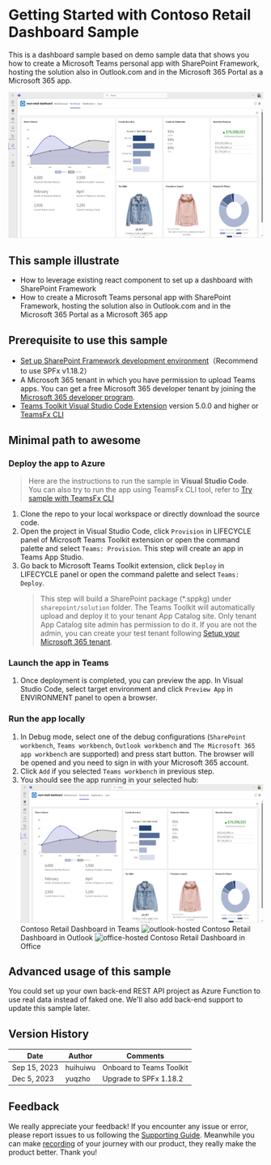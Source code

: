 # Getting Started with Contoso Retail Dashboard Sample

This is a dashboard sample based on demo sample data that shows you how to create a Microsoft Teams personal app with SharePoint Framework, hosting the solution also in Outlook.com and in the Microsoft 365 Portal as a Microsoft 365 app.

![RetailDashboard](assets/teams-hosted.png)

## This sample illustrate

- How to leverage existing react component to set up a dashboard with SharePoint Framework
- How to create a Microsoft Teams personal app with SharePoint Framework, hosting the solution also in Outlook.com and in the Microsoft 365 Portal as a Microsoft 365 app

## Prerequisite to use this sample

- [Set up SharePoint Framework development environment](https://aka.ms/teamsfx-spfx-dev-environment-setup)（Recommend to use SPFx v1.18.2）
- A Microsoft 365 tenant in which you have permission to upload Teams apps. You can get a free Microsoft 365 developer tenant by joining the [Microsoft 365 developer program](https://developer.microsoft.com/en-us/microsoft-365/dev-program).
- [Teams Toolkit Visual Studio Code Extension](https://aka.ms/teams-toolkit) version 5.0.0 and higher or [TeamsFx CLI](https://aka.ms/teamsfx-toolkit-cli)

## Minimal path to awesome

### Deploy the app to Azure

>Here are the instructions to run the sample in **Visual Studio Code**. You can also try to run the app using TeamsFx CLI tool, refer to [Try sample with TeamsFx CLI](cli.md)

1. Clone the repo to your local workspace or directly download the source code.
1. Open the project in Visual Studio Code, click `Provision` in LIFECYCLE panel of Microsoft Teams Toolkit extension or open the command palette and select `Teams: Provision`. This step will create an app in Teams App Studio.
1. Go back to Microsoft Teams Toolkit extension, click `Deploy` in LIFECYCLE panel or open the command palette and select `Teams: Deploy`.
    > This step will build a SharePoint package (*.sppkg) under `sharepoint/solution` folder. The Teams Toolkit will automatically upload and deploy it to your tenant App Catalog site. Only tenant App Catalog site admin has permission to do it. If you are not the admin, you can create your test tenant following [Setup your Microsoft 365 tenant](https://docs.microsoft.com/en-us/sharepoint/dev/spfx/set-up-your-developer-tenant).

### Launch the app in Teams

1. Once deployment is completed, you can preview the app. In Visual Studio Code, select target environment and click `Preview App` in ENVIRONMENT panel to open a browser.

### Run the app locally

1. In Debug mode, select one of the debug configurations (`SharePoint workbench`, `Teams workbench`, `Outlook workbench` and `The Microsoft 365 app workbench` are supported) and press start button. The browser will be opened and you need to sign in with your Microsoft 365 account.
2. Click `Add` if you selected `Teams workbench` in previous step.
3. You should see the app running in your selected hub:
![teams-hosted](assets/teams-hosted.png)
Contoso Retail Dashboard in Teams
![outlook-hosted](assets/outlook-hosted.png)
Contoso Retail Dashboard in Outlook
![office-hosted](assets/office-hosted.png)
Contoso Retail Dashboard in Office

## Advanced usage of this sample

You could set up your own back-end REST API project as Azure Function to use real data instead of faked one. We'll also add back-end support to update this sample later.

## Version History

|Date| Author| Comments|
|---|---|---|
|Sep 15, 2023| huihuiwu | Onboard to Teams Toolkit|
|Dec 5, 2023| yuqzho | Upgrade to SPFx 1.18.2|

## Feedback

We really appreciate your feedback! If you encounter any issue or error, please report issues to us following the [Supporting Guide](https://github.com/OfficeDev/TeamsFx-Samples/blob/dev/SUPPORT.md). Meanwhile you can make [recording](https://aka.ms/teamsfx-record) of your journey with our product, they really make the product better. Thank you!